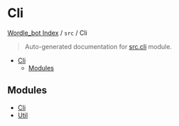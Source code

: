 # Cli

[Wordle_bot Index](../../README.md#wordle_bot-index) / `src` / Cli

> Auto-generated documentation for [src.cli](../../../src/cli/__init__.py) module.

- [Cli](#cli)
  - [Modules](#modules)

## Modules

- [Cli](./cli.md)
- [Util](./util.md)